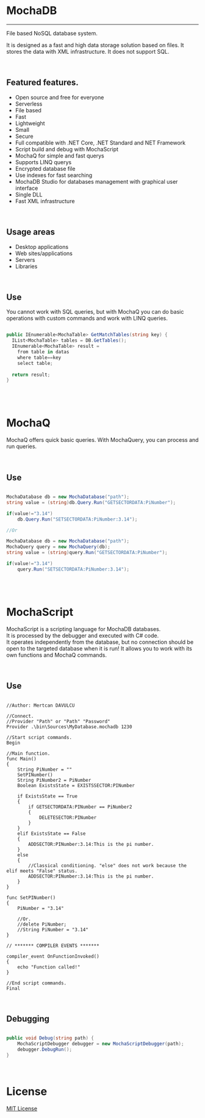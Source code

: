 # MochaDB
---
File based NoSQL database system.

It is designed as a fast and high data storage solution based on files.
It stores the data with XML infrastructure. It does not support SQL.

<br>

## Featured features.
- Open source and free for everyone
- Serverless
- File based
- Fast
- Lightweight
- Small
- Secure
- Full compatible with .NET Core, .NET Standard and NET Framework
- Script build and debug with MochaScript
- MochaQ for simple and fast querys
- Supports LINQ querys
- Encrypted database file
- Use indexes for fast searching
- MochaDB Studio for databases management with graphical user interface
- Single DLL
- Fast XML infrastructure

<br>

## Usage areas
- Desktop applications
- Web sites/applications
- Servers
- Libraries

<br>

## Use

You cannot work with SQL queries, but with MochaQ you can do basic operations with custom commands and work with LINQ queries.

```c#

public IEnumerable<MochaTable> GetMatchTables(string key) {
  IList<MochaTable> tables = DB.GetTables();
  IEnumerable<MochaTable> result =
    from table in datas
    where table==key
    select table;
  
  return result;
}

```

<br><br>

# MochaQ
MochaQ offers quick basic queries. With MochaQuery, you can process and run queries.

<br>

## Use

```c#

MochaDatabase db = new MochaDatabase("path");
string value = (string)db.Query.Run("GETSECTORDATA:PiNumber");

if(value!="3.14")
    db.Query.Run("SETSECTORDATA:PiNumber:3.14");

//Or

MochaDatabase db = new MochaDatabase("path");
MochaQuery query = new MochaQuery(db);
string value = (string)query.Run("GETSECTORDATA:PiNumber");

if(value!="3.14")
    query.Run("SETSECTORDATA:PiNumber:3.14");

```

<br><br>

# MochaScript

MochaScript is a scripting language for MochaDB databases.<br>
It is processed by the debugger and executed with C# code.<br>
It operates independently from the database, but no connection should be open to the targeted database when it is run!
It allows you to work with its own functions and MochaQ commands.

<br>

## Use

```

//Author: Mertcan DAVULCU

//Connect.
//Provider "Path" or "Path" "Password"
Provider .\bin\Sources\MyDatabase.mochadb 1230

//Start script commands.
Begin

//Main function.
func Main()
{
    String PiNumber = ""
    SetPINumber()
    String PiNumber2 = PiNumber
    Boolean ExistsState = EXISTSSECTOR:PINumber

    if ExistsState == True
    {
        if GETSECTORDATA:PINumber == PiNumber2
        {
            DELETESECTOR:PINumber
        }
    }
    elif ExistsState == False
    {
        ADDSECTOR:PINumber:3.14:This is the pi number.
    }
    else
    {
        //Classical conditioning. "else" does not work because the elif meets "False" status.
        ADDSECTOR:PINumber:3.14:This is the pi number.
    }
}

func SetPINumber()
{
    PiNumber = "3.14"

    //Or.
    //delete PiNumber;
    //String PiNumber = "3.14"
}

// ******* COMPILER EVENTS *******

compiler_event OnFunctionInvoked()
{
    echo "Function called!"
}

//End script commands.
Final

```

<br>

## Debugging

```c#

public void Debug(string path) {
    MochaScriptDebugger debugger = new MochaScriptDebugger(path);
    debugger.DebugRun();
}

```
<br>

# License
<a href="https://opensource.org/licenses/MIT">MIT License<a/>
